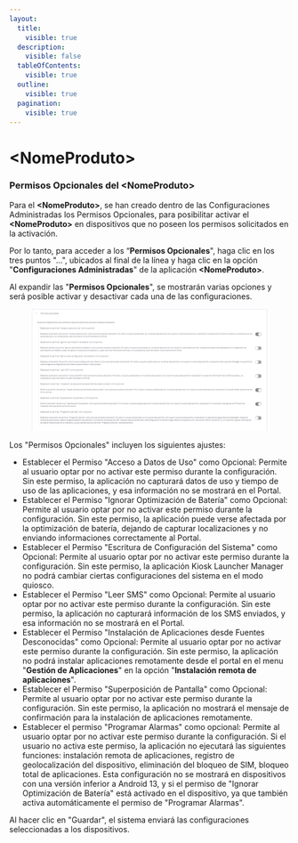 ```yaml
---
layout:
  title:
    visible: true
  description:
    visible: false
  tableOfContents:
    visible: true
  outline:
    visible: true
  pagination:
    visible: true
---
```


# \<NomeProduto>

### Permisos Opcionales del \<NomeProduto>&#x20;

Para el **\<NomeProduto>**, se han creado dentro de las Configuraciones Administradas los Permisos Opcionales, para posibilitar activar el **\<NomeProduto>** en dispositivos que no poseen los permisos solicitados en la activación.

Por lo tanto, para acceder a los “**Permisos Opcionales**", haga clic en los tres puntos "...", ubicados al final de la línea y haga clic en la opción "**Configuraciones Administradas**" de la aplicación **\<NomeProduto>**.

Al expandir las "**Permisos Opcionales**", se mostrarán varias opciones y será posible activar y desactivar cada una de las configuraciones.

<figure><img src="../../../../.gitbook/assets/image (180).png" alt=""><figcaption></figcaption></figure>

Los "Permisos Opcionales" incluyen los siguientes ajustes:&#x20;

* Establecer el Permiso "Acceso a Datos de Uso" como Opcional: Permite al usuario optar por no activar este permiso durante la configuración. Sin este permiso, la aplicación no capturará datos de uso y tiempo de uso de las aplicaciones, y esa información no se mostrará en el Portal.&#x20;
* Establecer el Permiso "Ignorar Optimización de Batería" como Opcional: Permite al usuario optar por no activar este permiso durante la configuración. Sin este permiso, la aplicación puede verse afectada por la optimización de batería, dejando de capturar localizaciones y no enviando informaciones correctamente al Portal.&#x20;
* Establecer el Permiso "Escritura de Configuración del Sistema" como Opcional: Permite al usuario optar por no activar este permiso durante la configuración. Sin este permiso, la aplicación Kiosk Launcher Manager no podrá cambiar ciertas configuraciones del sistema en el modo quiosco.&#x20;
* Establecer el Permiso "Leer SMS" como Opcional: Permite al usuario optar por no activar este permiso durante la configuración. Sin este permiso, la aplicación no capturará información de los SMS enviados, y esa información no se mostrará en el Portal.&#x20;
* Establecer el Permiso "Instalación de Aplicaciones desde Fuentes Desconocidas" como Opcional: Permite al usuario optar por no activar este permiso durante la configuración. Sin este permiso, la aplicación no podrá instalar aplicaciones remotamente desde el portal en el menu "**Gestión de Aplicaciones**" en la opción "**Instalación remota de aplicaciones**".&#x20;
* Establecer el Permiso "Superposición de Pantalla" como Opcional: Permite al usuario optar por no activar este permiso durante la configuración. Sin este permiso, la aplicación no mostrará el mensaje de confirmación para la instalación de aplicaciones remotamente.
* Establecer el permiso "Programar Alarmas" como opcional: Permite al usuario optar por no activar este permiso durante la configuración. Si el usuario no activa este permiso, la aplicación no ejecutará las siguientes funciones: instalación remota de aplicaciones, registro de geolocalización del dispositivo, eliminación del bloqueo de SIM, bloqueo total de aplicaciones. Esta configuración no se mostrará en dispositivos con una versión inferior a Android 13, y si el permiso de "Ignorar Optimización de Batería" está activado en el dispositivo, ya que también activa automáticamente el permiso de "Programar Alarmas".

Al hacer clic en "Guardar", el sistema enviará las configuraciones seleccionadas a los dispositivos.

